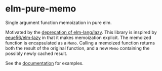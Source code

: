 # elm-pure-memo

Single argument function memoization in pure elm.

Motivated by the [deprecation of elm-lang/lazy][]. This library is inspired by [eeue56/elm-lazy][] in that it makes memoization explicit. The memoized function is encapsulated as a `Memo`. Calling a memoized function returns both the result of the original function, and a new `Memo` containing the possibly newly cached result.

See the [documentation][] for examples.

[deprecation of elm-lang/lazy]:https://github.com/elm-lang/lazy/commit/c9c3f8525d22978cd7ee6e463ebf208f30fa1f91
[documentation]:http://package.elm-lang.org/packages/ktonon/elm-pure-memo/latest/Memo
[eeue56/elm-lazy]:http://package.elm-lang.org/packages/eeue56/elm-lazy/latest
